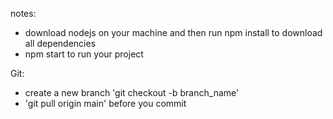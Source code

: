notes:

- download nodejs on your machine and then run npm install to download all dependencies
- npm start to run your project

Git:

- create a new branch 'git checkout -b branch_name'
- 'git pull origin main' before you commit
  
